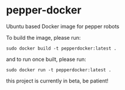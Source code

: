 # pepper-docker
Ubuntu based Docker image for pepper robots

To build the image, please run:
````
sudo docker build -t pepperdocker:latest .
````

and to run once built, please run:
````
sudo docker run -t pepperdocker:latest .
````

this project is currently in beta, be patient!
